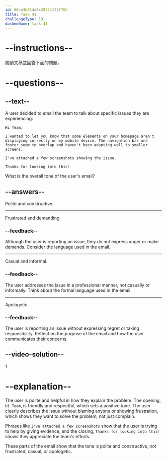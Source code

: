 ```yaml
---
id: 66ce3b814a9c397411f5f78d
title: Task 41
challengeType: 19
dashedName: task-41
---
```


<!-- READING -->

# --instructions--

閱讀文稿並回答下面的問題。

# --questions--

## --text--

A user decided to email the team to talk about specific issues they are experiencing:

`Hi Team,`

`I wanted to let you know that some elements on your homepage aren't displaying correctly on my mobile device. The navigation bar and footer seem to overlap and haven't been adapting well to smaller screens.`

`I've attached a few screenshots showing the issue.`

`Thanks for looking into this!`

What is the overall tone of the user's email?

## --answers--

Polite and constructive.

---

Frustrated and demanding.

### --feedback--

Although the user is reporting an issue, they do not express anger or make demands. Consider the language used in the email.

---

Casual and informal.

### --feedback--

The user addresses the issue in a professional manner, not casually or informally. Think about the formal language used in the email.

---

Apologetic.

### --feedback--

The user is reporting an issue without expressing regret or taking responsibility. Reflect on the purpose of the email and how the user communicates their concerns.

## --video-solution--

1

# --explanation--

The user is polite and helpful in how they explain the problem. The opening, `Hi Team`, is friendly and respectful, which sets a positive tone. The user clearly describes the issue without blaming anyone or showing frustration, which shows they want to solve the problem, not just complain.

Phrases like `I've attached a few screenshots` show that the user is trying to help by giving evidence, and the closing, `Thanks for looking into this!` shows they appreciate the team's efforts.

These parts of the email show that the tone is polite and constructive, not frustrated, casual, or apologetic.
